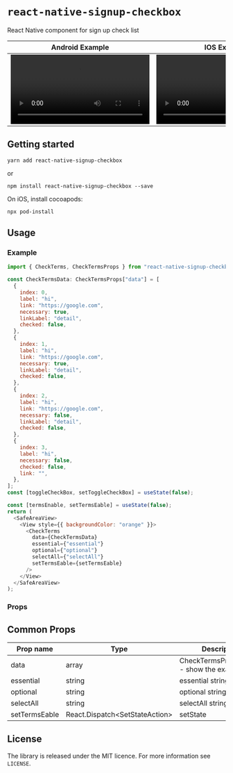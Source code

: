 # `react-native-signup-checkbox`

React Native component for sign up check list

|                   Android Example                    |                   IOS Example                    |
| :--------------------------------------------------: | :----------------------------------------------: |
| <video src="sample/android.mp4" width="320"></video> | <video src="sample/ios.mp4" width="320"></video> |

## Getting started

`yarn add react-native-signup-checkbox`

or

`npm install react-native-signup-checkbox --save`

On iOS, install cocoapods:

`npx pod-install`

## Usage

### Example

```javascript
import { CheckTerms, CheckTermsProps } from "react-native-signup-checkbox";
```

```javascript
const CheckTermsData: CheckTermsProps["data"] = [
  {
    index: 0,
    label: "hi",
    link: "https://google.com",
    necessary: true,
    linkLabel: "detail",
    checked: false,
  },
  {
    index: 1,
    label: "hi",
    link: "https://google.com",
    necessary: true,
    linkLabel: "detail",
    checked: false,
  },
  {
    index: 2,
    label: "hi",
    link: "https://google.com",
    necessary: false,
    linkLabel: "detail",
    checked: false,
  },
  {
    index: 3,
    label: "hi",
    necessary: false,
    checked: false,
    link: "",
  },
];
const [toggleCheckBox, setToggleCheckBox] = useState(false);

const [termsEnable, setTermsEable] = useState(false);
return (
  <SafeAreaView>
    <View style={{ backgroundColor: "orange" }}>
      <CheckTerms
        data={CheckTermsData}
        essential={"essential"}
        optional={"optional"}
        selectAll={"selectAll"}
        setTermsEable={setTermsEable}
      />
    </View>
  </SafeAreaView>
);
```

### Props

## Common Props

| Prop name     | Type                                    | Description                                 |
| ------------- | --------------------------------------- | ------------------------------------------- |
| data          | array                                   | CheckTermsProps['data'] - show the example. |
| essential     | string                                  | essential string                            |
| optional      | string                                  | optional string                             |
| selectAll     | string                                  | selectAll string                            |
| setTermsEable | React.Dispatch<SetStateAction<boolean>> | setState                                    |

## License

The library is released under the MIT licence. For more information see `LICENSE`.

